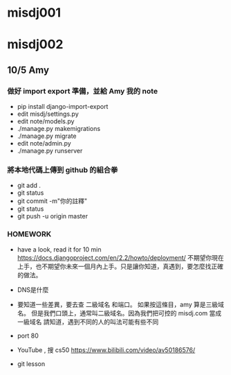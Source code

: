# misdj001
# misdj002

## 10/5 Amy

### 做好 import export 準備，並給 Amy 我的 note
- pip install django-import-export
- edit misdj/settings.py
- edit note/models.py
- ./manage.py makemigrations
- ./manage.py migrate
- edit note/admin.py
- ./manage.py runserver


### 將本地代碼上傳到 github 的組合拳 
- git add .
- git status
- git commit -m"你的註釋"
- git status
- git push -u origin master


### HOMEWORK
- have a look, read it for 10 min
    https://docs.djangoproject.com/en/2.2/howto/deployment/
    不期望你現在上手，也不期望你未來一個月內上手。只是讓你知道，真遇到，要怎麼找正確的做法。

- DNS是什麼
- 要知道一些差異，要去查 二級域名 和端口。
    如果按這條目，amy 算是三級域名。
    但是我們口頭上，通常叫二級域名。因為我們把可控的
    misdj.com 當成一級域名
    請知道，遇到不同的人的叫法可能有些不同
- port 80
- YouTube , 搜 cs50 https://www.bilibili.com/video/av50186576/
- git lesson
